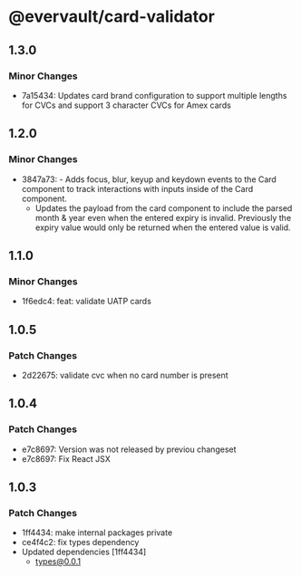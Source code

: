 # @evervault/card-validator

## 1.3.0

### Minor Changes

- 7a15434: Updates card brand configuration to support multiple lengths for CVCs and support 3 character CVCs for Amex cards

## 1.2.0

### Minor Changes

- 3847a73: - Adds focus, blur, keyup and keydown events to the Card component to track interactions with inputs inside of the Card component.
  - Updates the payload from the card component to include the parsed month & year even when the entered expiry is invalid. Previously the expiry value would only be returned when the entered value is valid.

## 1.1.0

### Minor Changes

- 1f6edc4: feat: validate UATP cards

## 1.0.5

### Patch Changes

- 2d22675: validate cvc when no card number is present

## 1.0.4

### Patch Changes

- e7c8697: Version was not released by previou changeset
- e7c8697: Fix React JSX

## 1.0.3

### Patch Changes

- 1ff4434: make internal packages private
- ce4f4c2: fix types dependency
- Updated dependencies [1ff4434]
  - types@0.0.1

